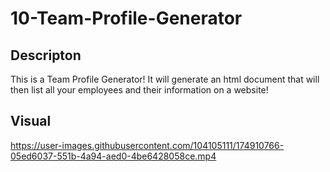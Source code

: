 # 10-Team-Profile-Generator

## Descripton

This is a Team Profile Generator! It will generate an html document that will then list
all your employees and their information on a website!

## Visual

https://user-images.githubusercontent.com/104105111/174910766-05ed6037-551b-4a94-aed0-4be6428058ce.mp4

